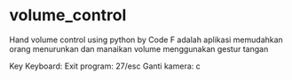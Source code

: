 # volume_control
Hand volume control using python by Code F adalah aplikasi memudahkan orang menurunkan dan manaikan volume menggunakan gestur tangan

Key Keyboard:
              Exit program: 27/esc
              Ganti kamera: c
